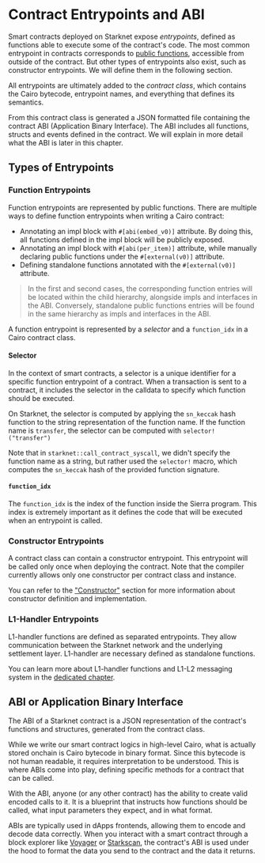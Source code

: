 # Contract Entrypoints and ABI

Smart contracts deployed on Starknet expose _entrypoints_, defined as functions able to execute some of the contract's code.
The most common entrypoint in contracts corresponds to [public functions][public function], accessible from outside of the contract. But other types of entrypoints also exist, such as constructor entrypoints. We will define them in the following section.

All entrypoints are ultimately added to the _contract class_, which contains the Cairo bytecode, entrypoint names, and everything that defines its semantics.

From this contract class is generated a JSON formatted file containing the contract ABI (Application Binary Interface). The ABI includes all functions, structs and events defined in the contract. We will explain in more detail what the ABI is later in this chapter.

[public function]: ./ch14-02-contract-functions.md#2-public-functions

## Types of Entrypoints

### Function Entrypoints

Function entrypoints are represented by public functions. There are multiple ways to define function entrypoints when writing a Cairo contract:
- Annotating an impl block with `#[abi(embed_v0)]` attribute. By doing this, all functions defined in the impl block will be publicly exposed.
- Annotating an impl block with `#[abi(per_item)]` attribute, while manually declaring public functions under the `#[external(v0)]` attribute. 
- Defining standalone functions annotated with the `#[external(v0)]` attribute.

>  In the first and second cases, the corresponding function entries will be located within the child hierarchy, alongside impls and interfaces in the ABI. Conversely, standalone public functions entries will be found in the same hierarchy as impls and interfaces in the ABI.

A function entrypoint is represented by a _selector_ and a `function_idx` in a Cairo contract class.

#### Selector

In the context of smart contracts, a selector is a unique identifier for a specific function entrypoint of a contract. When a transaction is sent to a contract, it includes the selector in the calldata to specify which function should be executed.

On Starknet, the selector is computed by applying the `sn_keccak` hash function to the string representation of the function name. If the function name is `transfer`, the selector can be computed with `selector!("transfer")`

Note that in `starknet::call_contract_syscall`, we didn't specify the function name as a string, but rather used the `selector!` macro, which computes the `sn_keccak` hash of the provided function signature.


#### `function_idx`

The `function_idx` is the index of the function inside the Sierra program. This index is extremely important as it defines the code that will be executed when an entrypoint is called.

### Constructor Entrypoints

A contract class can contain a constructor entrypoint. This entrypoint will be called only once when deploying the contract. Note that the compiler currently allows only one constructor per contract class and instance.

You can refer to the ["Constructor"][constructor] section for more information about constructor definition and implementation.

[constructor]: ./ch14-02-contract-functions.md#1-constructors

### L1-Handler Entrypoints

L1-handler functions are defined as separated entrypoints. They allow communication between the Starknet network and the underlying settlement layer. L1-handler are necessary defined as standalone functions. 

You can learn more about L1-handler functions and L1-L2 messaging system in the [dedicated chapter][L1-L2].

[L1-L2]: ./ch16-04-L1-L2-messaging.md

## ABI or Application Binary Interface

The ABI of a Starknet contract is a JSON representation of the contract's functions and structures, generated from the contract class.

While we write our smart contract logics in high-level Cairo, what is actually stored onchain is Cairo bytecode in binary format. Since this bytecode is not human readable, it requires interpretation to be understood. This is where ABIs come into play, defining specific methods for a contract that can be called.

With the ABI, anyone (or any other contract) has the ability to create valid encoded calls to it. It is a blueprint that instructs how functions should be called, what input parameters they expect, and in what format.

ABIs are typically used in dApps frontends, allowing them to encode and decode data correctly. When you interact with a smart contract through a block explorer like [Voyager][voyager] or [Starkscan][starkscan], the contract's ABI is used under the hood to format the data you send to the contract and the data it returns.

[voyager]: https://voyager.online/
[starkscan]: https://starkscan.co/